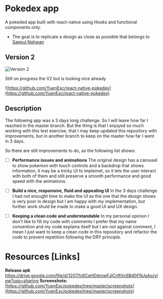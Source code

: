 
# Pokedex app
A pokeded app built with react-native using Hooks and functional components only.
 - The goal is to replicate a design as close as possible that belongs to  [Saepul Nahwan](https://dribbble.com/saepulnahwan23)
 
## Version 2
![Version 2](https://media.giphy.com/media/iJDSWYU5hbXgzkRnrm/giphy.gif)





Still on progress the V2 but is looking nice already

![https://github.com/YuenEsc/react-native-pokedex](https://github.com/YuenEsc/react-native-pokedex)

## Description

The following app was a 3 days long challenge. So I will leave how far I reached in the master branch. But the thing is that I enjoyed so much working with this test exercise, that I may keep updated this repository with improvements, but in another branch to keep on the master how far I went in 3 days.

So there are still improvements to do, as the following list shows:

 - [ ] **Performance issues and animations** 
The original design has a carousel to show pokemon with touch controls and a backdrop that shows information, it may be a tricky  UI to implemet, so it lets the user interact with both of them and still preserve a smooth performance and good speed with the animations.
 - [ ] **Build a nice, responsive, fluid and appealing UI** 
In the 3 days challenge I had not enought time to make the UI as the one that the design shows is very poor in design but I am happy with my implementation, but further work shuld be made to make a good UI and UX design.
 - [ ] **Keeping a clean code and understandable** 
In my personal opinion I don't like to fill my code with comments I prefer that my name convention and my code explains itself but I am not against comment, I mean I just want to keep a clean code in this repository and refactor the code to prevent repetition following the DRY principle.




# Resources [Links]

**Release apk** 
https://drive.google.com/file/d/12GTfc6CeHDdmwFJjCnftVc6B40FNJsAo/view?usp=sharing
**Screenshots:**
[https://github.com/YuenEsc/pokedex/tree/master/screenshots](https://github.com/YuenEsc/pokedex/tree/master/screenshots)
